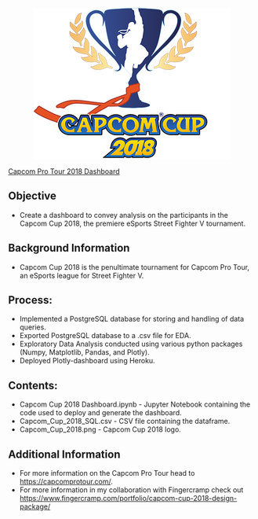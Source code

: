 <p align="center">
  <img width="400" height="307" src="Capcom_Cup_2018.png">
</p>

[Capcom Pro Tour 2018 Dashboard](https://capcom-pro-cup-2018-dash.herokuapp.com/)
## Objective
* Create a dashboard to convey analysis on the participants in the Capcom Cup 2018, the premiere eSports Street Fighter V tournament.

## Background Information
* Capcom Cup 2018 is the penultimate tournament for Capcom Pro Tour, an eSports league for Street Fighter V.

## Process:
* Implemented a PostgreSQL database for storing and handling of data queries.
* Exported PostgreSQL database to a .csv file for EDA.
* Exploratory Data Analysis conducted using various python packages (Numpy, Matplotlib, Pandas, and Plotly).
* Deployed Plotly-dashboard using Heroku.

## Contents:
* Capcom Cup 2018 Dashboard.ipynb - Jupyter Notebook containing the code used to deploy and generate the dashboard.
* Capcom_Cup_2018_SQL.csv - CSV file containing the dataframe.
* Capcom_Cup_2018.png - Capcom Cup 2018 logo.

## Additional Information
- For more information on the Capcom Pro Tour head to https://capcomprotour.com/.
- For more information in my collaboration with Fingercramp check out https://www.fingercramp.com/portfolio/capcom-cup-2018-design-package/




